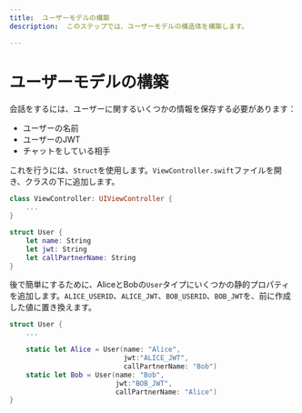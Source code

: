```yaml
---
title:  ユーザーモデルの構築
description:  このステップでは、ユーザーモデルの構造体を構築します。

---
```


ユーザーモデルの構築
==========

会話をするには、ユーザーに関するいくつかの情報を保存する必要があります：

* ユーザーの名前
* ユーザーのJWT
* チャットをしている相手

これを行うには、`Struct`を使用します。`ViewController.swift`ファイルを開き、クラスの下に追加します。

```swift
class ViewController: UIViewController {
    ...
}

struct User {
    let name: String
    let jwt: String
    let callPartnerName: String
}
```

後で簡単にするために、AliceとBobの`User`タイプにいくつかの静的プロパティを追加します。`ALICE_USERID`、`ALICE_JWT`、`BOB_USERID`、`BOB_JWT`を、前に作成した値に置き換えます。

```swift
struct User {
    ...

    static let Alice = User(name: "Alice",
                            jwt:"ALICE_JWT",
                            callPartnerName: "Bob")
    static let Bob = User(name: "Bob",
                          jwt:"BOB_JWT",
                          callPartnerName: "Alice")
}
```

